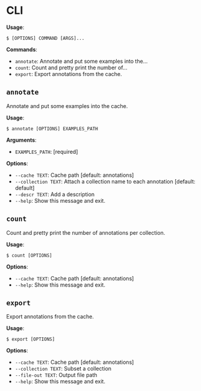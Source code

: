 # CLI

**Usage**:

```console
$ [OPTIONS] COMMAND [ARGS]...
```

**Commands**:

* `annotate`: Annotate and put some examples into the...
* `count`: Count and pretty print the number of...
* `export`: Export annotations from the cache.

## `annotate`

Annotate and put some examples into the cache.

**Usage**:

```console
$ annotate [OPTIONS] EXAMPLES_PATH
```

**Arguments**:

* `EXAMPLES_PATH`: [required]

**Options**:

* `--cache TEXT`: Cache path  [default: annotations]
* `--collection TEXT`: Attach a collection name to each annotation  [default: default]
* `--descr TEXT`: Add a description
* `--help`: Show this message and exit.

## `count`

Count and pretty print the number of annotations per collection.

**Usage**:

```console
$ count [OPTIONS]
```

**Options**:

* `--cache TEXT`: Cache path  [default: annotations]
* `--help`: Show this message and exit.

## `export`

Export annotations from the cache.

**Usage**:

```console
$ export [OPTIONS]
```

**Options**:

* `--cache TEXT`: Cache path  [default: annotations]
* `--collection TEXT`: Subset a collection
* `--file-out TEXT`: Output file path
* `--help`: Show this message and exit.

